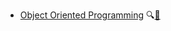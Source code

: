 * [Object Oriented Programming](./oopImplementation/)
  <trigger for="pop:oopImplementation-preview">:mag:</trigger>[:scroll:](oopImplementation/print.html)

<popover id="pop:oopImplementation-preview" title="OOP :mag:" placement="right">
  <div slot="content">
    <include src="preview.md" />
  </div>
</popover>
